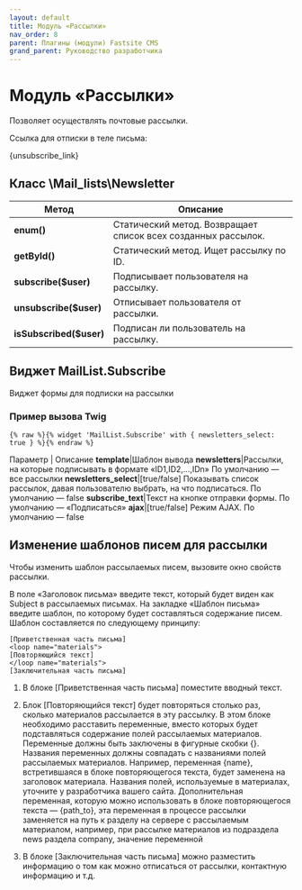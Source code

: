 ```yaml
---
layout: default
title: Модуль «Рассылки»
nav_order: 8
parent: Плагины (модули) Fastsite CMS
grand_parent: Руководство разработчика
---
```


# Модуль «Рассылки»

Позволяет осуществлять почтовые рассылки.

Ссылка для отписки в теле письма:

{unsubscribe_link}

## Класс \Mail_lists\Newsletter

Метод | Описание
---|---
**enum()**|Статический метод. Возвращает список всех созданных рассылок.
**getById()**|Статический метод. Ищет рассылку по ID.
**subscribe($user)**|Подписывает пользователя на рассылку.
**unsubscribe($user)**|Отписывает пользователя от рассылки.
**isSubscribed($user)**|Подписан ли пользователь на рассылку.

## Виджет MailList.Subscribe

Виджет формы для подписки на рассылки

### Пример вызова Twig

	{% raw %}{% widget 'MailList.Subscribe' with { newsletters_select: true } %}{% endraw %}

Параметр | Описание
**template**|Шаблон вывода
**newsletters**|Рассылки, на которые подписывать в формате «ID1,ID2,…,IDn» По умолчанию — все рассылки
**newsletters_select**|[true/false] Показывать список рассылок, давая пользователю выбрать, на что подписаться. По умолчанию — false
**subscribe_text**|Текст на кнопке отправки формы. По умолчанию — «Подписаться»
**ajax**|[true/false] Режим AJAX. По умолчанию — false

## Изменение шаблонов писем для рассылки

Чтобы изменить шаблон рассылаемых писем, вызовите окно свойств рассылки.

В поле «Заголовок письма» введите текст, который будет виден как Subject в рассылаемых письмах. На закладке «Шаблон письма» введите шаблон, по которому будет составляться содержание писем. Шаблон составляется по следующему принципу:

	[Приветственная часть письма]
	<loop name="materials">
	[Повторяющийся текст]
	</loop name="materials">
	[Заключительная часть письма]
                       
1. В блоке [Приветственная часть письма] поместите вводный текст.
2. Блок [Повторяющийся текст] будет повторяться столько раз, сколько материалов рассылается в эту рассылку. В этом блоке необходимо расставить переменные, вместо которых будет подставляться содержание полей рассылаемых материалов. Переменные должны быть заключены в фигурные скобки {}. Названия переменных должны совпадать с названиями полей рассылаемых материалов. Например, переменная {name}, встретившаяся в блоке повторяющегося текста, будет заменена на заголовок материала. Названия полей, используемые в материалах, уточните у разработчика вашего сайта.
	Дополнительная переменная, которую можно использовать в блоке повторяющегося текста — {path_to}, эта переменная в процессе рассылки заменяется на путь к разделу на сервере с рассылаемым материалом, например, при рассылке материалов из подраздела news раздела company, значение переменной

3. В блоке [Заключительная часть письма] можно разместить информацию о том как можно отписаться от рассылки, контактную информацию и т.д.
